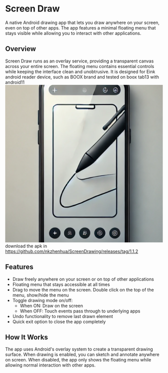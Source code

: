 # Screen Draw

A native Android drawing app that lets you draw anywhere on your screen, even on top of other apps. The app features a minimal floating menu that stays visible while allowing you to interact with other applications.

## Overview
Screen Draw runs as an overlay service, providing a transparent canvas across your entire screen. The floating menu contains essential controls while keeping the interface clean and unobtrusive.
It is designed for Eink android reader device, such as BOOX brand and tested on boox tab13 with android11
![App Icon](app/src/main/ic_launcher-playstore.png)
download the apk in https://github.com/nkzhenhua/ScreenDrawing/releases/tag/1.1.2

## Features
- Draw freely anywhere on your screen or on top of other applications
- Floating menu that stays accessible at all times
- Drag to move the menu on the screen. Double click on the top of the menu, show/hide the menu
- Toggle drawing mode on/off:
  - When ON: Draw on the screen
  - When OFF: Touch events pass through to underlying apps
- Undo functionality to remove last drawn element
- Quick exit option to close the app completely

## How It Works
The app uses Android's overlay system to create a transparent drawing surface. When drawing is enabled, you can sketch and annotate anywhere on screen. When disabled, the app only shows the floating menu while allowing normal interaction with other apps.

